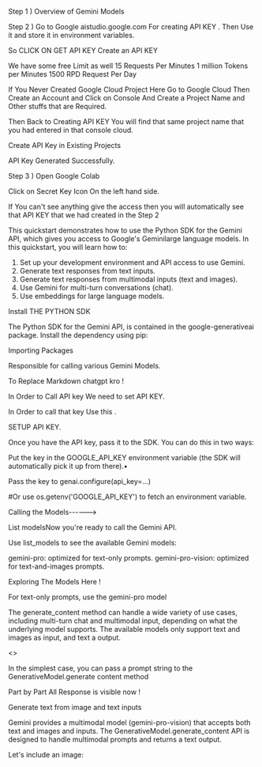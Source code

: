 Step 1 ) Overview of Gemini Models


Step 2 ) Go to Google aistudio.google.com 
For creating API KEY .
Then Use it and store it in environment variables.

So CLICK ON GET API KEY 
Create an API KEY

We have some free Limit as well
15 Requests Per Minutes 
1 million Tokens per Minutes
1500 RPD Request Per Day

If You Never Created Google Cloud Project 
Here 
Go to Google Cloud 
Then Create an Account and Click on Console 
And Create a Project Name and Other stuffs that are Required.

Then 
Back to Creating API KEY
You will find that same project name that you had entered in that console cloud.


Create API Key in Existing Projects 

API Key Generated Successfully.

Step 3 )   Open Google Colab

Click on Secret Key Icon On the left hand side.

If You can't see anything give the access then you will automatically see that API KEY that we had created in the Step 2 


This quickstart demonstrates how to use the Python SDK for the Gemini API, which gives you access to Google's Geminilarge language models. In this quickstart, you will learn how to:

1. Set up your development environment and API access to use Gemini.
2. Generate text responses from text inputs.
3. Generate text responses from multimodal inputs (text and images).
4. Use Gemini for multi-turn conversations (chat).
5. Use embeddings for large language models.

Install THE PYTHON SDK

The Python SDK for the Gemini API, is contained in the google-generativeai package. Install the dependency using pip:

Importing Packages


Responsible for calling various Gemini Models.


To Replace Markdown chatgpt kro ! 



In Order to Call API key We need to set API KEY.

In Order to call that key 
Use this .




SETUP API KEY.

Once you have the API key, pass it to the SDK. You can do this in two ways:

 Put the key in the GOOGLE_API_KEY environment variable (the SDK will automatically pick it up from there).• 

Pass the key to genai.configure(api_key=...) 

#Or use os.getenv('GOOGLE_API_KEY') to fetch an environment variable.



Calling the Models------> 


List modelsNow you're ready to call the Gemini API. 

Use list_models to see the available Gemini models:

gemini-pro: optimized for text-only prompts.
gemini-pro-vision: optimized for text-and-images prompts.

Exploring The Models Here ! 





For text-only prompts, use the gemini-pro model



The generate_content method can handle a wide variety of use cases, including multi-turn chat and multimodal input, depending on what the underlying model supports. The available models only support text and images as input, and text a output.

<>

In the simplest case, you can pass a prompt string to the GenerativeModel.generate content method


Part by Part All Response is visible now ! 



Generate text from image and text inputs

Gemini provides a multimodal model (gemini-pro-vision) that accepts both text and images and inputs. The GenerativeModel.generate_content API is designed to handle multimodal prompts and returns a text output.


Let's include an image:
